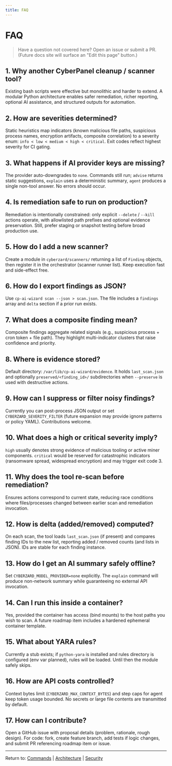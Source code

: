 ```yaml
---
title: FAQ
---
```

# FAQ

> Have a question not covered here? Open an issue or submit a PR. (Future docs site will surface an "Edit this page" button.)

## 1. Why another CyberPanel cleanup / scanner tool?

Existing bash scripts were effective but monolithic and harder to extend. A modular Python architecture enables safer remediation, richer reporting, optional AI assistance, and structured outputs for automation.

## 2. How are severities determined?

Static heuristics map indicators (known malicious file paths, suspicious process names, encryption artifacts, composite correlation) to a severity enum: `info < low < medium < high < critical`. Exit codes reflect highest severity for CI gating.

## 3. What happens if AI provider keys are missing?

The provider auto-downgrades to `none`. Commands still run; `advise` returns static suggestions, `explain` uses a deterministic summary, `agent` produces a single non-tool answer. No errors should occur.

## 4. Is remediation safe to run on production?

Remediation is intentionally constrained: only explicit `--delete` / `--kill` actions operate, with allowlisted path prefixes and optional evidence preservation. Still, prefer staging or snapshot testing before broad production use.

## 5. How do I add a new scanner?

Create a module in `cyberzard/scanners/` returning a list of `Finding` objects, then register it in the orchestrator (scanner runner list). Keep execution fast and side-effect free.

## 6. How do I export findings as JSON?

Use `cp-ai-wizard scan --json > scan.json`. The file includes a `findings` array and `delta` section if a prior run exists.

## 7. What does a composite finding mean?

Composite findings aggregate related signals (e.g., suspicious process + cron token + file path). They highlight multi-indicator clusters that raise confidence and priority.

## 8. Where is evidence stored?

Default directory: `/var/lib/cp-ai-wizard/evidence`. It holds `last_scan.json` and optionally `preserved/<finding_id>/` subdirectories when `--preserve` is used with destructive actions.

## 9. How can I suppress or filter noisy findings?

Currently you can post-process JSON output or set `CYBERZARD_SEVERITY_FILTER` (future expansion may provide ignore patterns or policy YAML). Contributions welcome.

## 10. What does a high or critical severity imply?

`high` usually denotes strong evidence of malicious tooling or active miner components. `critical` would be reserved for catastrophic indicators (ransomware spread, widespread encryption) and may trigger exit code 3.

## 11. Why does the tool re-scan before remediation?

Ensures actions correspond to current state, reducing race conditions where files/processes changed between earlier scan and remediation invocation.

## 12. How is delta (added/removed) computed?

On each scan, the tool loads `last_scan.json` (if present) and compares finding IDs to the new list, reporting added / removed counts (and lists in JSON). IDs are stable for each finding instance.

## 13. How do I get an AI summary safely offline?

Set `CYBERZARD_MODEL_PROVIDER=none` explicitly. The `explain` command will produce non-network summary while guaranteeing no external API invocation.

## 14. Can I run this inside a container?

Yes, provided the container has access (bind mounts) to the host paths you wish to scan. A future roadmap item includes a hardened ephemeral container template.

## 15. What about YARA rules?

Currently a stub exists; if `python-yara` is installed and rules directory is configured (env var planned), rules will be loaded. Until then the module safely skips.

## 16. How are API costs controlled?

Context bytes limit (`CYBERZARD_MAX_CONTEXT_BYTES`) and step caps for agent keep token usage bounded. No secrets or large file contents are transmitted by default.

## 17. How can I contribute?

Open a GitHub issue with proposal details (problem, rationale, rough design). For code: fork, create feature branch, add tests if logic changes, and submit PR referencing roadmap item or issue.

---

Return to: [Commands](commands.md) | [Architecture](architecture.md) | [Security](security.md)
